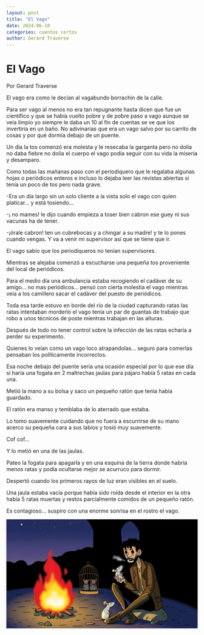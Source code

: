 ```yaml
---
layout: post
title: "El Vago"
date: 2024-06-10
categories: cuentos cortos
author: Gerard Traverse
---
```


# El Vago
Por Gerard Traverse

El vago era como le decían al vagabundo borrachín de la calle. 

Para ser vago al menos no era tan repugnante hasta dicen que fue un científico y que se había vuelto pobre y de pobre paso a vago aunque se veía limpio yo siempre le daba un 10 al fin de cuentas se ve que los invertiría en un baño. No adivinarías que era un vago salvo por su carrito de cosas y por qué dormía debajo de un puente.

Un día la tos comenzó era molesta y le resecaba la garganta pero no dolía no daba fiebre no dolía el cuerpo el vago podía seguir con su vida la miseria y desamparo.

Como todas las mañanas paso con el periodiquero que le regalaba algunas hojas o periódicos enteros e incluso lo dejaba leer las revistas abiertas sí tenía un poco de tos pero nada grave.

-Era un día largo sin un solo cliente a la vista solo el vago con quien platicar… y está tosiendo… 

-¡ no mames! le dijo cuando empieza a toser bien cabron ese guey ni sus vacunas ha de tener.

-¡órale cabron! ten un cubrebocas y a chingar a su madre! y te lo pones cuando vengas. Y va a venir mi supervisor así que se tiene que ir.

El vago sabio que los periodiqueros no tenían supervisores.

Mientras se alejaba comenzó a escucharse una pequeña tos proveniente del local de periódicos.

Para el medio día una ambulancia estaba recogiendo el cadáver de su amigo… no mas periódicos… pensó con cierta molestia el vago mientras veía a los camillero sacar el cadáver del puesto de periódicos.

Toda esa tarde estuvo en borde del río de la ciudad capturando ratas las ratas intentaban morderlo el vago tenia un par de guantas de trabajo que robo a unos técnicos de poste mientras trabajan en las alturas.

Después de todo no tener control sobre la infección de las ratas echaría a perder su experimento.

Quienes lo veían como un vago loco atrapandolas… seguro para comerlas pensaban los políticamente incorrectos.

Esa noche debajo del puente sería una ocasión especial por lo que ese día si haría una fogata en 2 maltrechas jaulas para pájaro había 5 ratas en cada una.

Metió la mano a su bolsa y saco un pequeño ratón que tenía había guardado. 

El ratón era manso y temblaba de lo aterrado que estaba.

Lo tomo suavemente cuidando que no fuera a escurrirse de su mano acerco su pequeña cara a sus labios y tosió muy suavemente.

Cof cof…

Y lo metió en una de las jaulas.

Pateo la fogata para apagarla y en una esquina de la tierra donde habría menos ratas y podía ocultarse mejor se acurruco para dormir.

Despertó cuando los primeros rayos de luz eran visibles en el suelo.

Una jaula estaba vacía porque había sido roída desde el interior en la otra había 5 ratas muertas y restos parcialmente comidos de un pequeño ratón.

Es contagioso… suspiro con una enorme sonrisa en el rostro el vago.

![El Vago](assets/images/el_vago.jpg)
